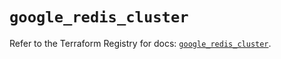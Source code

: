 # `google_redis_cluster`

Refer to the Terraform Registry for docs: [`google_redis_cluster`](https://registry.terraform.io/providers/hashicorp/google-beta/5.27.0/docs/resources/google_redis_cluster).
